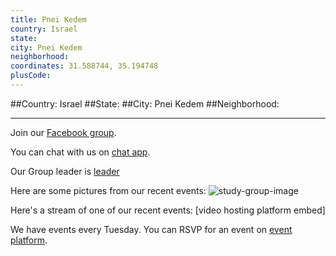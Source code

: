 ```yaml
---
title: Pnei Kedem
country: Israel
state: 
city: Pnei Kedem
neighborhood: 
coordinates: 31.588744, 35.194748
plusCode:
---
```


##Country: Israel
##State: 
##City: Pnei Kedem
##Neighborhood: 
*****
Join our [Facebook group](https://www.facebook.com/groups/free.code.camp.pneikedem).

You can chat with us on [chat app]().

Our Group leader is [leader]()

Here are some pictures from our recent events:
![study-group-image]()

Here's a stream of one of our recent events:
[video hosting platform embed]

We have events every Tuesday. You can RSVP for an event on [event platform]().
